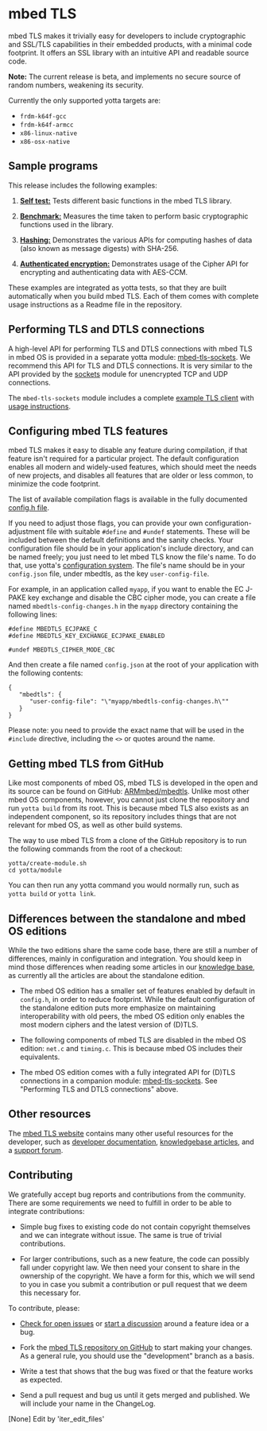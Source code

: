 # mbed TLS

mbed TLS makes it trivially easy for developers to include cryptographic and SSL/TLS capabilities in their embedded products, with a minimal code footprint. It offers an SSL library with an intuitive API and readable source code.

**Note:** The current release is beta, and implements no secure source of random numbers, weakening its security.

Currently the only supported yotta targets are:
- `frdm-k64f-gcc`
- `frdm-k64f-armcc`
- `x86-linux-native`
- `x86-osx-native`

## Sample programs

This release includes the following examples:

1. [**Self test:**](https://github.com/ARMmbed/mbedtls/blob/development/yotta/data/example-selftest) Tests different basic functions in the mbed TLS library.

2. [**Benchmark:**](https://github.com/ARMmbed/mbedtls/blob/development/yotta/data/example-benchmark) Measures the time taken to perform basic cryptographic functions used in the library.

3. [**Hashing:**](https://github.com/ARMmbed/mbedtls/blob/development/yotta/data/example-hashing) Demonstrates the various APIs for computing hashes of data (also known as message digests) with SHA-256.

4. [**Authenticated encryption:**](https://github.com/ARMmbed/mbedtls/blob/development/yotta/data/example-authcrypt) Demonstrates usage of the Cipher API for encrypting and authenticating data with AES-CCM.

These examples are integrated as yotta tests, so that they are built automatically when you build mbed TLS. Each of them comes with complete usage instructions as a Readme file in the repository.

## Performing TLS and DTLS connections

A high-level API for performing TLS and DTLS connections with mbed TLS in mbed OS is provided in a separate yotta module: [mbed-tls-sockets](https://github.com/ARMmbed/mbed-tls-sockets). We recommend this API for TLS and DTLS connections. It is very similar to the API provided by the [sockets](https://github.com/ARMmbed/sockets) module for unencrypted TCP and UDP connections.

The `mbed-tls-sockets` module includes a complete [example TLS client](https://github.com/ARMmbed/mbed-tls-sockets/blob/master/test/tls-client/main.cpp) with [usage instructions](https://github.com/ARMmbed/mbed-tls-sockets/blob/master/test/tls-client/README.md).

## Configuring mbed TLS features

mbed TLS makes it easy to disable any feature during compilation, if that feature isn't required for a particular project. The default configuration enables all modern and widely-used features, which should meet the needs of new projects, and disables all features that are older or less common, to minimize the code footprint.

The list of available compilation flags is available in the fully documented [config.h file](https://github.com/ARMmbed/mbedtls/blob/development/include/mbedtls/config.h).

If you need to adjust those flags, you can provide your own configuration-adjustment file with suitable `#define` and `#undef` statements. These will be included between the default definitions and the sanity checks. Your configuration file should be in your application's include directory, and can be named freely; you just need to let mbed TLS know the file's name. To do that, use yotta's [configuration system](http://docs.yottabuild.org/reference/config.html). The file's name should be in your `config.json` file, under mbedtls, as the key `user-config-file`.

For example, in an application called `myapp`, if you want to enable the EC J-PAKE key exchange and disable the CBC cipher mode, you can create a file named  `mbedtls-config-changes.h` in the `myapp` directory containing the following lines:

    #define MBEDTLS_ECJPAKE_C
    #define MBEDTLS_KEY_EXCHANGE_ECJPAKE_ENABLED

    #undef MBEDTLS_CIPHER_MODE_CBC

And then create a file named `config.json` at the root of your application with the following contents:

    {
       "mbedtls": {
          "user-config-file": "\"myapp/mbedtls-config-changes.h\""
       }
    }

Please note: you need to provide the exact name that will be used in the `#include` directive, including the `<>` or quotes around the name.

## Getting mbed TLS from GitHub

Like most components of mbed OS, mbed TLS is developed in the open and its source can be found on GitHub: [ARMmbed/mbedtls](https://github.com/ARMmbed/mbedtls). Unlike most other mbed OS components, however, you cannot just clone the repository and run `yotta build` from its root. This is because mbed TLS also exists as an independent component, so its repository includes things that are not relevant for mbed OS, as well as other build systems.

The way to use mbed TLS from a clone of the GitHub repository is to run the following commands from the root of a checkout:

    yotta/create-module.sh
    cd yotta/module

You can then run any yotta command you would normally run, such as `yotta build` or `yotta link`.

## Differences between the standalone and mbed OS editions

While the two editions share the same code base, there are still a number of differences, mainly in configuration and integration. You should keep in mind those differences when reading some articles in our [knowledge base](https://tls.mbed.org/kb), as currently all the articles are about the standalone edition.

* The mbed OS edition has a smaller set of features enabled by default in `config.h`, in order to reduce footprint. While the default configuration of the standalone edition puts more emphasize on maintaining interoperability with old peers, the mbed OS edition only enables the most modern ciphers and the latest version of (D)TLS.

* The following components of mbed TLS are disabled in the mbed OS edition: `net.c` and `timing.c`. This is because mbed OS includes their equivalents.

* The mbed OS edition comes with a fully integrated API for (D)TLS connections in a companion module: [mbed-tls-sockets](https://github.com/ARMmbed/mbed-tls-sockets). See "Performing TLS and DTLS connections" above.

## Other resources

The [mbed TLS website](https://tls.mbed.org) contains many other useful
resources for the developer, such as [developer
documentation](https://tls.mbed.org/dev-corner), [knowledgebase
articles](https://tls.mbed.org/kb), and a [support forum](https://tls.mbed.org/discussions).

## Contributing

We gratefully accept bug reports and contributions from the community. There are some requirements we need to fulfill in order to be able to integrate contributions:

* Simple bug fixes to existing code do not contain copyright themselves and we can integrate without issue. The same is true of trivial contributions.

* For larger contributions, such as a new feature, the code can possibly fall under copyright law. We then need your consent to share in the ownership of the copyright. We have a form for this, which we will send to you in case you submit a contribution or pull request that we deem this necessary for.

To contribute, please:

* [Check for open issues](https://github.com/ARMmbed/mbedtls/issues) or [start a discussion](https://tls.mbed.org/discussions) around a feature idea or a bug.

* Fork the [mbed TLS repository on GitHub](https://github.com/ARMmbed/mbedtls) to start making your changes. As a general rule, you should use the "development" branch as a basis.

* Write a test that shows that the bug was fixed or that the feature works as expected.

* Send a pull request and bug us until it gets merged and published. We will include your name in the ChangeLog.

[None] Edit by 'iter_edit_files'